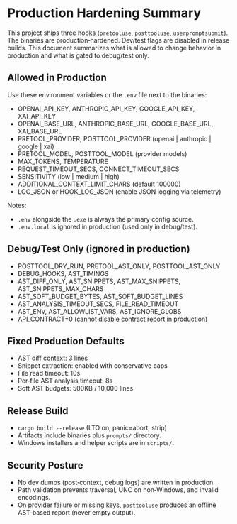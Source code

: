 # Production Hardening Summary

This project ships three hooks (`pretooluse`, `posttooluse`, `userpromptsubmit`). The binaries are production‑hardened. Dev/test flags are disabled in release builds. This document summarizes what is allowed to change behavior in production and what is gated to debug/test only.

## Allowed in Production

Use these environment variables or the `.env` file next to the binaries:

- OPENAI_API_KEY, ANTHROPIC_API_KEY, GOOGLE_API_KEY, XAI_API_KEY
- OPENAI_BASE_URL, ANTHROPIC_BASE_URL, GOOGLE_BASE_URL, XAI_BASE_URL
- PRETOOL_PROVIDER, POSTTOOL_PROVIDER (openai | anthropic | google | xai)
- PRETOOL_MODEL, POSTTOOL_MODEL (provider models)
- MAX_TOKENS, TEMPERATURE
- REQUEST_TIMEOUT_SECS, CONNECT_TIMEOUT_SECS
- SENSITIVITY (low | medium | high)
- ADDITIONAL_CONTEXT_LIMIT_CHARS (default 100000)
- LOG_JSON or HOOK_LOG_JSON (enable JSON logging via telemetry)

Notes:
- `.env` alongside the `.exe` is always the primary config source.
- `.env.local` is ignored in production (used only in debug/test).

## Debug/Test Only (ignored in production)

- POSTTOOL_DRY_RUN, PRETOOL_AST_ONLY, POSTTOOL_AST_ONLY
- DEBUG_HOOKS, AST_TIMINGS
- AST_DIFF_ONLY, AST_SNIPPETS, AST_MAX_SNIPPETS, AST_SNIPPETS_MAX_CHARS
- AST_SOFT_BUDGET_BYTES, AST_SOFT_BUDGET_LINES
- AST_ANALYSIS_TIMEOUT_SECS, FILE_READ_TIMEOUT
- AST_ENV, AST_ALLOWLIST_VARS, AST_IGNORE_GLOBS
- API_CONTRACT=0 (cannot disable contract report in production)

## Fixed Production Defaults

- AST diff context: 3 lines
- Snippet extraction: enabled with conservative caps
- File read timeout: 10s
- Per‑file AST analysis timeout: 8s
- Soft AST budgets: 500KB / 10,000 lines

## Release Build

- `cargo build --release` (LTO on, panic=abort, strip)
- Artifacts include binaries plus `prompts/` directory.
- Windows installers and helper scripts are in `scripts/`.

## Security Posture

- No dev dumps (post‑context, debug logs) are written in production.
- Path validation prevents traversal, UNC on non‑Windows, and invalid encodings.
- On provider failure or missing keys, `posttooluse` produces an offline AST‑based report (never empty output).

